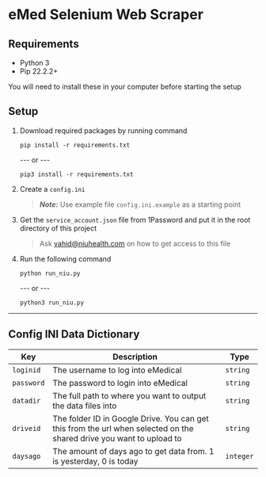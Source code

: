 # eMed Selenium Web Scraper

## Requirements

- Python 3
- Pip 22.2.2+

You will need to install these in your computer before starting the setup

## Setup
1. Download required packages by running command 
    
    ```
    pip install -r requirements.txt
    ``` 
    
    --- or ---

    ```
    pip3 install -r requirements.txt
    ```
2. Create a `config.ini` 
    > ***Note:*** Use example file `config.ini.example` as a starting point
3. Get the `service_account.json` file from 1Password and put it in the root directory of this project
    > Ask vahid@niuhealth.com on how to get access to this file
4. Run the following command
    ```
    python run_niu.py
    ``` 
    --- or ---
    ```
    python3 run_niu.py
    ```     

---


## Config INI Data Dictionary

| Key | Description | Type|
--- | --- | ---|
|`loginid`|The username to log into eMedical|`string`|
|`password`|The password to login into eMedical|`string`|
|`datadir`|The full path to where you want to output the data files into|`string`|
|`driveid`|The folder ID in Google Drive. You can get this from the url when selected on the shared drive you want to upload to|`string`|
|`daysago`|The amount of days ago to get data from. 1 is yesterday, 0 is today|`integer`|